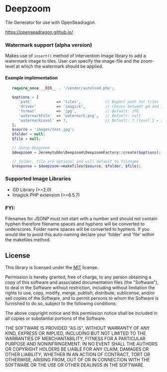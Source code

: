 Deepzoom
==
Tile Generator for use with OpenSeadragon.

https://openseadragon.github.io/

### Watermark support (alpha version) 

Makes use of `insert()` method of Intervention Image library to add a watermark image to tiles. 
User can specify the image-file and the zoom-level at which the watermark should be applied.

#### Example implementation 
```php
   require_once __DIR__ . '/vendor/autoload.php';

   $options = [
      'path'           => 'tiles',           // Export path for tiles
      'driver'         => 'imagick',         // Choose between gd and imagick support. Default: gd
      'format'         => 'jpg',             // Default: JPG
      'watermarkFile'  => 'watermark.png',   // Default: null
      'watermarkLevel' => 7,                 // Default: 7 (level 1 = zoom level 0)
   ];
   $source = 'images/test.jpg';
   $folder = null;
   $file = null;

   // Setup Deepzoom
   $deepzoom = Jeremytubbs\Deepzoom\DeepzoomFactory::create($options);

   // folder, file are optional and will default to filename
   $response = $deepzoom->makeTiles($source, $folder, $file);

```


### Supported Image Libraries
- GD Library (>=2.0)
- Imagick PHP extension (>=6.5.7)

### FYI:
Filenames for JSONP must not start with a number and should not contain hyphen therefore filename spaces and hyphens will be converted to underscores. Folder name spaces will be converted to hyphens. If you would like to avoid this auto-naming declare your 'folder' and 'file' within the maketiles method. 

License
-------

This library is licensed under the [MIT] license.

Permission is hereby granted, free of charge, to any person obtaining a copy
of this software and associated documentation files (the "Software"), to deal
in the Software without restriction, including without limitation the rights
to use, copy, modify, merge, publish, distribute, sublicense, and/or sell
copies of the Software, and to permit persons to whom the Software is
furnished to do so, subject to the following conditions:

The above copyright notice and this permission notice shall be included in all
copies or substantial portions of the Software.

THE SOFTWARE IS PROVIDED "AS IS", WITHOUT WARRANTY OF ANY KIND, EXPRESS OR
IMPLIED, INCLUDING BUT NOT LIMITED TO THE WARRANTIES OF MERCHANTABILITY,
FITNESS FOR A PARTICULAR PURPOSE AND NONINFRINGEMENT. IN NO EVENT SHALL THE
AUTHORS OR COPYRIGHT HOLDERS BE LIABLE FOR ANY CLAIM, DAMAGES OR OTHER
LIABILITY, WHETHER IN AN ACTION OF CONTRACT, TORT OR OTHERWISE, ARISING FROM,
OUT OF OR IN CONNECTION WITH THE SOFTWARE OR THE USE OR OTHER DEALINGS IN THE
SOFTWARE.

[MIT]: https://spdx.org/licenses/MIT.html
